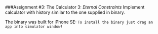 ###Assignment #3: The Calculator 3: _Eternal Constraints_
Implement calculator with history similar to the one supplied in binary.

The binary was built for iPhone SE:
`To install the binary just drag an app into simulator window!`
